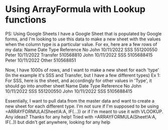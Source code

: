 
# Using ArrayFormula with Lookup functions

PS: Using Google Sheets
I have a Google Sheet that is populated by Google forms, and I'm looking to use this data to make a new sheet with the values when the column type is a particular value.
For ex, here are a few rows of my data:
Name    Date        Type        Reference No
John    10/11/2022  SSS         551200550
Peter   10/11/2022  Transfer    510568810
John    10/11/2022  SSS         5105688415
Peter   10/11/2022  Other       510568851

Now, I have 1000s of rows, and I want to make a new sheet for each 'type' (In the example it's SSS and Transfer, but I have a few different types)
Ex 1: For SSS, here is the sheet, and accordingly for other values in 'Type', it should go into another sheet
Name    Date        Type    Reference No
John    10/11/2022  SSS     551200550
John    10/11/2022  SSS     5105688415

Essentially, I want to pull data from the master data and want to create a new sheet for each different type. I'm not sure if I'm supposed to be using =ARRAYFORMULA(Sheet!A:A, IF(...)) or if I'm meant to use it with VLOOKUP.
Any ideas? Thanks for any help!
Tried with =ARRAYFORMULA(Sheet!A:A, IF(..)) but didn't get anywhere, looking for any help

        